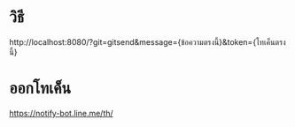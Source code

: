 
# วิธี
http://localhost:8080/?git=gitsend&message={ข้อความตรงนี้}&token={โทเค็นตรงนี้}
# ออกโทเค็น
https://notify-bot.line.me/th/
